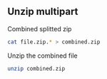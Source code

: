 ## Unzip multipart

Combined splitted zip 
```bash
cat file.zip.* > combined.zip
```

Unzip the combined file
```bash
unzip combined.zip
```
